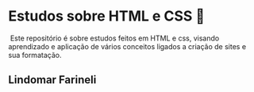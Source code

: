 # Estudos sobre HTML e CSS :book:



​	Este repositório é sobre estudos feitos em HTML e css, visando aprendizado e aplicação de vários conceitos ligados a criação de sites e sua formatação.



## Lindomar Farineli









										
										

